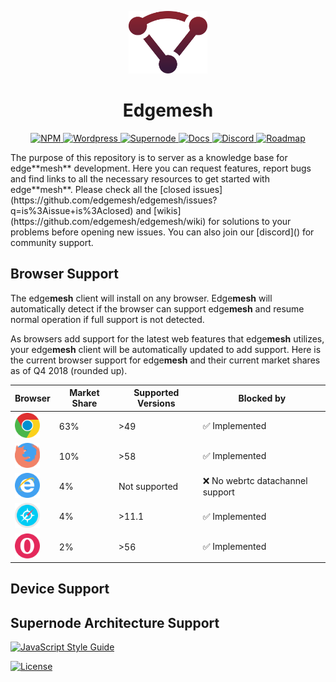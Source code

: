 <p align="center"><img height="100" src="logo.svg" /></p>
<h1 align="center">Edgemesh</h1>

<p align="center">
  <a href="https://www.npmjs.com/package/edgemesh">
    <img src="https://img.shields.io/badge/%20-node-CB3837.svg?&longCache=true&style=for-the-badge" alt="NPM" />
  </a>
  <a href="https://github.com/edgemesh/edgemesh-wordpress-plugin">
    <img src="https://img.shields.io/badge/%20-wordpress-21759B.svg?&longCache=true&style=for-the-badge" alt="Wordpress" />
  </a>
  <a href="https://github.com/edgemesh/supernode">
    <img src="https://img.shields.io/badge/%20-supernode-yellow.svg?&longCache=true&style=for-the-badge" alt="Supernode" />
  </a>
  <a href="https://edgemesh.com/docs">
    <img src="https://img.shields.io/badge/%20-docs-lightgrey.svg?&longCache=true&style=for-the-badge" alt="Docs" />
  </a>
  <a href="">
    <img src="https://img.shields.io/badge/%20-discord-7289DA.svg?&longCache=true&style=for-the-badge" alt="Discord" />
  </a>
  <a href="https://github.com/edgemesh/projects/8">
    <img src="https://img.shields.io/badge/%20-roadmap-green.svg?&longCache=true&style=for-the-badge" alt="Roadmap" />
  </a>
</p>
The purpose of this repository is to server as a knowledge base for edge**mesh** development.  Here you can request features, report bugs and find links to all the necessary resources to get started with edge**mesh**.  Please check all the [closed issues](https://github.com/edgemesh/edgemesh/issues?q=is%3Aissue+is%3Aclosed) and [wikis](https://github.com/edgemesh/edgemesh/wiki) for solutions to your problems before opening new issues.  You can also join our [discord]() for community support.

## Browser Support

The edge**mesh** client will install on any browser.  Edge**mesh** will automatically detect if the browser can support edge**mesh** and resume normal operation if full support is not detected.

As browsers add support for the latest web features that edge**mesh** utilizes, your edge**mesh** client will be automatically updated to add support.  Here is the current browser support for edge**mesh** and their current market shares as of Q4 2018 (rounded up).

| Browser                                                                                                  | Market Share | Supported Versions | Blocked by                 |
|----------------------------------------------------------------------------------------------------------|--------------|--------------------|----------------------------|
| <img src="chrome.png" alt="Chrome" width="40px" height="40px" /> | 63%       | >49            | ✅ Implemented              |
| <img src="firefox.png" alt="Firefox" width="40px" height="40px" /> | 10%         | >58     | ✅ Implemented |
| <img src="edge.png" alt="Edge" width="40px" height="40px" /> | 4%          | Not supported      | ❌ No webrtc datachannel support |
| <img src="safari.png" alt="Safari" width="40px" height="40px" /> | 4%          | >11.1  | ✅ Implemented |
| <img src="opera.png" alt="Safari" width="40px" height="40px" /> | 2% | >56 | ✅ Implemented |

## Device Support



## Supernode Architecture Support



[![JavaScript Style Guide](https://cdn.rawgit.com/standard/standard/master/badge.svg)](https://github.com/standard/standard)

<a href="LICENSE.md">
  <img src="https://img.shields.io/badge/license-mpl--2.0-orange.svg?&longCache=true&style=for-the-badge" alt="License" />
</a>
